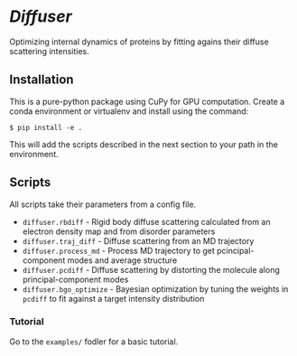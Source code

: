 # _Diffuser_

Optimizing internal dynamics of proteins by fitting agains their diffuse scattering intensities.

## Installation

This is a pure-python package using CuPy for GPU computation. Create a conda environment or virtualenv and install using the command:
```
$ pip install -e .
```

This will add the scripts described in the next section to your path in the environment.

## Scripts

All scripts take their parameters from a config file.

 * `diffuser.rbdiff` - Rigid body diffuse scattering calculated from an electron density map and from disorder parameters
 * `diffuser.traj_diff` - Diffuse scattering from an MD trajectory
 * `diffuser.process_md` - Process MD trajectory to get pcincipal-component modes and average structure
 * `diffuser.pcdiff` - Diffuse scattering by distorting the molecule along principal-component modes
 * `diffuser.bgo_optimize` - Bayesian optimization by tuning the weights in `pcdiff` to fit against a target intensity distribution

### Tutorial
Go to the `examples/` fodler for a basic tutorial.
